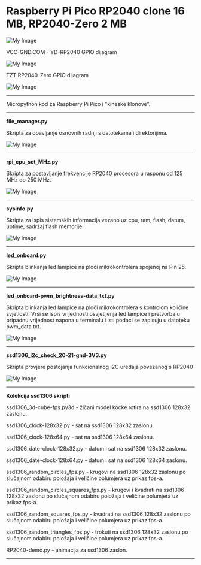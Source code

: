 # Raspberry Pi Pico RP2040 clone 16 MB, RP2040-Zero 2 MB
![My Image](images/rpi-bw.png#center)

VCC-GND.COM - YD-RP2040 GPIO dijagram

![My Image](images/YD-RP2040.png)

TZT RP2040-Zero GPIO dijagram

![My Image](images/rp2040-zero.png)

<hr>
Micropython kod za Raspberry Pi Pico i "kineske klonove".
<hr>

**file_manager.py**

Skripta za obavljanje osnovnih radnji s datotekama i direktorijima.

![My Image](images/file_manager.png)
<hr>

**rpi_cpu_set_MHz.py**

Skripta za postavljanje frekvencije RP2040 procesora u rasponu od 125 MHz do 250 MHz.

![My Image](images/RP2040-set-freq.png)
<hr>

**sysinfo.py**

Skripta za ispis sistemskih informacija vezano uz cpu, ram, flash, datum, uptime, sadržaj flash memorije.

![My Image](images/RP2040-sysinfo.png)
<hr>

**led_onboard.py**

Skripta blinkanja led lampice na ploči mikrokontrolera spojenoj na Pin 25.

![My Image](images/RP2040-led-onboard.png)
<hr>

**led_onboard-pwm_brightness-data_txt.py**

Skripta blinkanja led lampice na ploči mikrokontrolera s kontrolom količine svjetlosti. Vrši se ispis vrijednosti osvjetljenja led lampice i pretvorba u pripadnu vrijednost napona u terminalu i isti podaci se zapisuju u datoteku pwm_data.txt.

![My Image](images/RP2040-led-onboard-pwm_brightness-data_txt.png)
<hr>

**ssd1306_i2c_check_20-21-gnd-3V3.py**

Skripta provjere postojanja funkcionalnog I2C uređaja povezanog s RP2040

![My Image](images/ssd1306-i2c-check.png)
<hr>

**Kolekcija ssd1306 skripti**

ssd1306_3d-cube-fps.py3d - žičani model kocke rotira na ssd1306 128x32 zaslonu.

ssd1306_clock-128x32.py - sat na ssd1306 128x32 zaslonu.

ssd1306_clock-128x64.py - sat na ssd1306 128x64 zaslonu.

ssd1306_date-clock-128x32.py - datum i sat na ssd1306 128x32 zaslonu.

ssd1306_date-clock-128x64.py - datum i sat na ssd1306 128x64 zaslonu.

ssd1306_random_circles_fps.py - krugovi na ssd1306 128x32 zaslonu po slučajnom odabiru položaja i veličine polumjera uz prikaz fps-a.

ssd1306_random_circles_squares_fps.py - krugovi i kvadrati na ssd1306 128x32 zaslonu po slučajnom odabiru položaja i veličine polumjera uz prikaz fps-a.

ssd1306_random_squares_fps.py - kvadrati na ssd1306 128x32 zaslonu po slučajnom odabiru položaja i veličine polumjera uz prikaz fps-a.

ssd1306_random_triangles_fps.py - trokuti na ssd1306 128x32 zaslonu po slučajnom odabiru položaja i veličine polumjera uz prikaz fps-a.

RP2040-demo.py - animacija za ssd1306 zaslon.

<hr>

